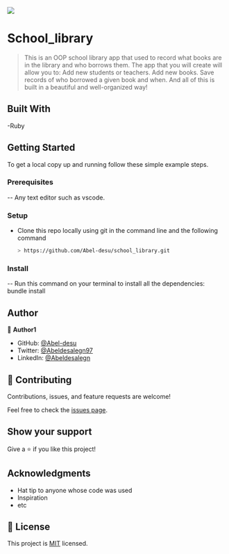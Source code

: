 ![](https://img.shields.io/badge/Abel-blueviolet)

# School_library

> This is an OOP school library app that used to record what books are in the library and who borrows them.
   The app that you will create will allow you to:
    Add new students or teachers.
    Add new books.
    Save records of who borrowed a given book and when.
And all of this is built in a beautiful and well-organized way!


## Built With

-Ruby


## Getting Started

To get a local copy up and running follow these simple example steps.

### Prerequisites

-- Any text editor such as vscode.

### Setup

- Clone this repo locally using git in the command line and the following command
   ```bash
  > https://github.com/Abel-desu/school_library.git
   ```
### Install

-- Run this command on your terminal to install all the dependencies: bundle install



## Author

👤 **Author1**

- GitHub: [@Abel-desu](https://github.com/Abel-desu)
- Twitter: [@Abeldesalegn97](https://twitter.com/abeldesalegn97)
- LinkedIn: [@Abeldesalegn](https://www.linkedin.com/in/abel-desalegn92)

## 🤝 Contributing

Contributions, issues, and feature requests are welcome!

Feel free to check the [issues page](https://github.com/Abel-desu/school_library/issues).

## Show your support

Give a ⭐️ if you like this project!

## Acknowledgments

- Hat tip to anyone whose code was used
- Inspiration
- etc

## 📝 License

This project is [MIT](./LICENSE) licensed.
